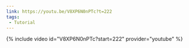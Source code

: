 ```yaml
---
link: https://youtu.be/V8XP6N0nPTc?t=222
tags:
 - Tutorial
---
```

{% include video id="V8XP6N0nPTc?start=222" provider="youtube" %}
